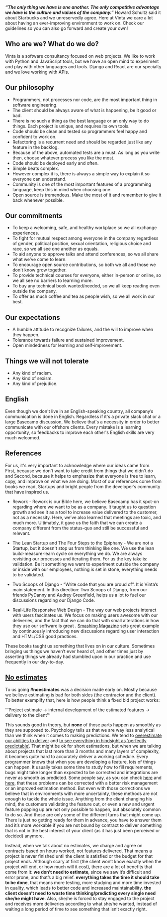 ___“The only thing we have is one another. The only competitive advantage we have is the culture and values of the company."___ Howard Schultz said it about Starbucks and we unreservedly  agree. Here at Vinta we care a lot about having an ever-improving environment to work on. Check our guidelines so you can also go forward and create your own!

## Who are we? What do we do?
Vinta is a software consultancy focused on web projects. We like to work with Python and JavaScript tools, but we have an open mind to experiment and play with other languages and tools. Django and React are our specialty and we love working with APIs.

## Our philosophy
- Programmers, not processes nor code, are the most important thing in software engineering.
- The client should be always aware of what is happening, be it good or bad.
- There is no such a thing as the best language or an only way to do things. Each project is unique, and requires its own tools.
- Code should be clean and tested so programmers feel happy and confident to work on.
- Refactoring is a recurrent need and should be regarded just like any feature in the backlog.
- Because of the above, automated tests are a must. As long as you write then, choose whatever process you like the most.
- Code should be deployed early and often.
- Simple beats complex.
- However complex it is, there is always a simple way to explain it so everyone can understand.
- Community is one of the most important features of a programming language, keep this in mind when choosing one.
- Open source is tremendous. Make the most of it and remember to give it back whenever possible.

## Our commitments
- To keep a welcoming, safe, and healthy workplace so we all exchange experiences.
- To fight for mutual respect among everyone in the company regardless of gender, political position, sexual orientation, religious choice and race, so we all see one another as equals.
- To aid anyone to approve talks and attend conferences, so we all share what we’ve come to learn.
- To encourage open source contributions, so both we all and those we don't know grow together.
- To provide technical courses for everyone, either in-person or online, so we all see no barriers to learning more.
- To buy any technical book wanted/needed, so we all keep reading even outside the company.
- To offer as much coffee and tea as people wish, so we all work in our best.

## Our expectations
- A humble attitude to recognize failures, and the will to improve when they happen.
- Tolerance towards  failure and sustained improvement.
- Open mindedness for learning and self-improvement.

## Things we will not tolerate
- Any kind of racism.
- Any kind of sexism.
- Any kind of prejudice.

## English
Even though we don't live in an English-speaking country, all company’s communication is done in English. Regardless  if it's a private slack chat or a large Basecamp discussion, We believe that's a necessity in order to better communicate with our offshore clients. Every mistake is a learning opportunity, so feedbacks to improve each other's English skills are very much welcomed.

## References
For us, it's very important to acknowledge where our ideas came from. First, because we don't want to take credit from things that we didn't do and Second, because it helps to emphasize that everyone is free to learn, copy, and improve on what we are doing. Most of our references come from books we read, Startups and bright people from the developer’s community that have inspired us.

- Rework - Rework is our Bible here, we believe Basecamp has it spot-on regarding where we want to be as a company. It taught us to question growth and see it as a tool to increase value delivered to the customer, not as a necessity. Here, we’ve also learned that meetings are toxic, and much more. Ultimately, it gave us the faith that we can create a company different from the status-quo and still be successful and relevant. 

- The Lean Startup and The Four Steps to the Epiphany - We are not a Startup, but it doesn't stop us from thinking like one. We use the lean build-measure-learn cycle on everything we do. We are always revisiting our processes and iterating them. For us the key take is: validation. Be it something we want to experiment outside the company or inside with our employees, nothing is set in stone, everything needs to be validated.

- Two Scoops of Django - “Write code that you are proud of”. It is Vinta’s main statement. In this direction: Two Scoops of Django, from our friends PyDanny and Audrey Greenfield, helps us a lot to fuel our discussions regarding our Django Code.

- Real-Life Responsive Web Design - The way our web projects interact with users fascinates us. We focus on making users awesome with our deliveries, and the fact that we can do that with small alterations in how they use our software is great . [Smashing Magazine](https://www.smashingmagazine.com/) sets great example by  continuously  introducing new discussions regarding user interaction and HTML/CSS good practices.

These books taught us something that lives on in our culture. Sometimes bringing us things we haven’t ever heard of, and other times just by asserting things we already had stumbled upon in our practice and use frequently in our day-to-day.

## [No estimates](http://ronjeffries.com/xprog/articles/the-noestimates-movement/)
To us going __#noestimates__ was a decision made early on. Mostly because we believe estimating is bad for both sides (the contractor and the client). To better exemplify that, here is how people think a fixed bid project works:

‘’’Project estimate -> internal development of the estimated features -> delivery to the client’’’

This sounds good in theory, but __none__ of those parts happen as smoothly as they are supposed to. Psychology tells us that we are way less analytical than we think when it comes to making predictions. We tend to [overestimate our abilities to deliver](https://en.wikipedia.org/wiki/Illusory_superiority) and [to see everything in hindsight as ‘perfectly predictable’](https://en.wikipedia.org/wiki/Hindsight_bias). That might be ok for short estimations, but when we are talking about projects that last more than 3 months and many layers of complexity, it becomes quite hard to accurately deliver a working schedule. Every programmer knows that when you are developing a feature, lots of things can happen. It usually takes some time to study how to fill requirements, bugs might take longer than expected to be corrected and integrations are never as smooth as predicted. Some people say, as you can check [here](http://herdingcats.typepad.com/my_weblog/2017/06/noestimates-has-come-to-this.html) and [here](https://techbeacon.com/noestimates-not-so-fast), that these problems can be corrected with a better risk management or an improved estimation method. But even with those corrections we believe that in environments with more uncertainty, these methods are not enough to tackle the whole issue. Anything from the client changing his mind, the customers validating the feature out, or even a new and urgent feature popping up are not only possible to happen, but absolutely common to do so. And these are only some of the different turns that might come up. There is just no getting ready for them in advance, you have to answer them and it’s more workable if you are not bound by contract to deliver something that is not in the best interest of your client (as it has just been perceived or decided) anymore.

Instead, when we talk about no estimates, we charge and agree on contracts based on hours worked, not features delivered. That means a project is never finished until the client is satisfied or the budget for that project ends. Although scary at first (the client won’t know exactly when the project will end, or how much will it cost), there are a lot of benefits that come from it:
**we don’t need to estimate**, since we saw it’s difficult and error prone, and that’s a big relief.
**everything takes the time it should take to be done**, that means more testing, more studying and more time invested in quality, which leads to better code and increased maintainability.
**the client doesn’t need to waste time thinking/predicting every single need she/he might have**. Also, she/he is forced to stay engaged to the project and receives more deliveries according to what she/he wanted, instead of waiting a long period of time to see something that isn’t exactly right.